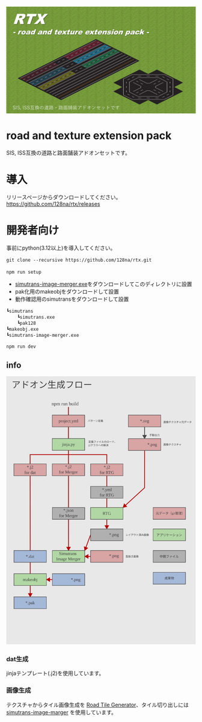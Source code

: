 ![サムネイル](./thumb.png)

# road and texture extension pack

SIS, ISS互換の道路と路面舗装アドオンセットです。

# 導入

リリースページからダウンロードしてください。
https://github.com/128na/rtx/releases

# 開発者向け

事前にpython(3.12以上)を導入してください。

```
git clone --recursive https://github.com/128na/rtx.git

npm run setup
```

- [simutrans-image-merger.exe](https://github.com/128na/simutrans-image-merger/releases/tag/latest)をダウンロードしてこのディレクトリに設置
- pak化用のmakeobjをダウンロードして設置
- 動作確認用のsimutransをダウンロードして設置

```
┗simutrans
    ┗simutrans.exe
    ┗pak128
┗makeobj.exe
┗simutrans-image-merger.exe
```

```
npm run dev
```

## info

![アドオン生成フロー](./doc/flow.svg)


### dat生成
jinjaテンプレート(.j2)を使用しています。

### 画像生成
テクスチャからタイル画像生成を [Road Tile Generator](https://github.com/128na/rtg)、タイル切り出しには [
simutrans-image-marger](https://github.com/128na/simutrans-image-merger) を使用しています。
